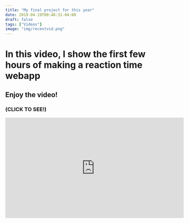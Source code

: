 ```yaml
---
title: "My final project for this year"
date: 2019-04-19T00:48:31-04:00
draft: false
tags: ["Videos"]
image: "img/recentvid.png"
---
```


# In this video, I show the first few hours of making a reaction time webapp
## Enjoy the video!             
### (CLICK TO SEE!)



<iframe width="560" height="315" src="https://www.youtube.com/embed/8SJLVupc94I" frameborder="0" allow="accelerometer; autoplay; encrypted-media; gyroscope; picture-in-picture" allowfullscreen></iframe>
